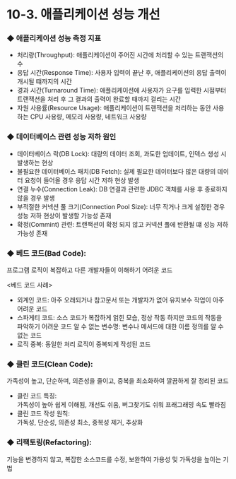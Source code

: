 # 10-3. 애플리케이션 성능 개선

### ◆ 애플리케이션 성능 측정 지표

- 처리량(Throughput): 애플리케이션이 주어진 시간에 처리할 수 있는 트랜잭션의 수
- 응답 시간(Response Time): 사용자 입력이 끝난 후, 애플리케이션의 응답 출력이 개시될 떄까지의 시간
- 경과 시간(Turnaround Time): 애플리케이션에 사용자가 요구를 입력한 시점부터 트랜잭션을 처리 후 그 결과의 출력이 완료할 때까지 걸리는 시간
- 자원 사용률(Resource Usage): 애플리케이션이 트랜잭션을 처리하는 동안 사용하는 CPU 사용량, 메모리 사용량, 네트워크 사용량
### ◆ 데이터베이스 관련 성능 저하 원인

- 데이터베이스 락(DB Lock): 대량의 데이터 조회, 과도한 업데이트, 인덱스 생성 시 발생하는 현상
- 불필요한 데이터베이스 패치(DB Fetch): 실제 필요한 데이터보다 많은 대량의 데이터 요청이 들어올 경우 응답 시간 저하 현상 발생
- 연결 누수(Connection Leak): DB 연결과 관련한 JDBC 객체를 사용 후 종료하지 않을 경우 발생
- 부적절한 커넥션 풀 크기(Connection Pool Size): 너무 작거나 크게 설정한 경우 성능 저하 현상이 발생할 가능성 존재
- 확정(Commint) 관련: 트랜잭션이 확정 되지 않고 커넥션 풀에 반환될 떄 성능 저하 가능성 존재

### ◆ 베드 코드(Bad Code): 
프로그램 로직이 복잡하고 다른 개발자들이 이해하기 어려운 코드

<베드 코드 사례>
- 외계인 코드: 아주 오래되거나 참고문서 또는 개발자가 없어 유지보수 작업이 아주 어려운 코드
- 스파게티 코드: 소스 코드가 복잡하게 얽힌 모습, 정상 작동 하지만 코드의 작동을 파악하기 어려운 코드
알 수 없는 변수명: 변수나 메서드에 대한 이름 정의를 알 수 없는 코드
- 로직 중복: 동일한 처리 로직이 중복되게 작성된 코드

### ◆ 클린 코드(Clean Code): 
가족성이 높고, 단순하며, 의존성을 줄이고, 중복을 최소화하여 깔끔하게 잘 정리된 코드
- 클린 코드 특징: 
<br>가독성이 높아 쉽게 이해됨, 개선도 쉬움, 버그찾기도 쉬워 프래그래밍 속도 빨라짐
- 클린 코드 작성 원칙: 
<br>가독성, 단순성, 의존성 최소, 중복성 제거, 추상화

### ◆ 리팩토링(Refactoring): 
기능을 변경하지 않고, 복잡한 소스코드를 수정, 보완하여 가용성 및 가독성을 높이는 기법
